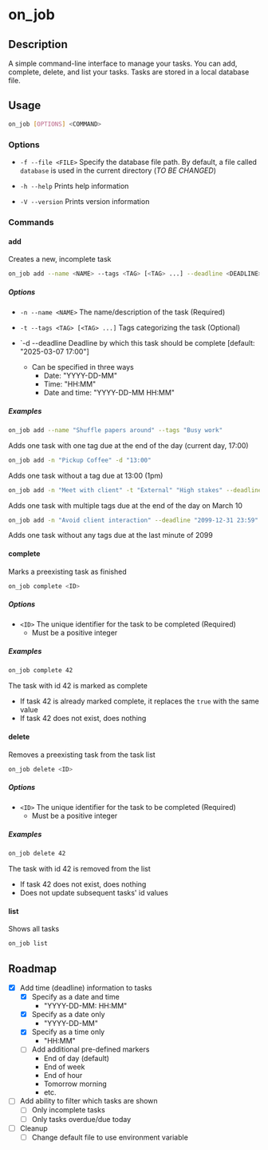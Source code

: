 # on_job
## Description
A simple command-line interface to manage your tasks.
You can add, complete, delete, and list your tasks. Tasks are stored in a local database file.

## Usage
```bash
on_job [OPTIONS] <COMMAND>
```
### Options
- `-f --file <FILE>`
Specify the database file path. By default, a file called `database` is used in the current directory (*TO BE CHANGED*)

- `-h --help`
Prints help information

- `-V --version`
Prints version information

### Commands
#### add
Creates a new, incomplete task
```bash
on_job add --name <NAME> --tags <TAG> [<TAG> ...] --deadline <DEADLINE>
```
##### Options
- `-n --name <NAME>`
The name/description of the task (Required)

- `-t --tags <TAG> [<TAG> ...]`
Tags categorizing the task (Optional)

- `-d --deadline <DEADLINE>
Deadline by which this task should be complete [default: "2025-03-07 17:00"]
    - Can be specified in three ways
        - Date: "YYYY-DD-MM"
        - Time: "HH:MM"
        - Date and time: "YYYY-DD-MM HH:MM"

##### Examples
```bash
on_job add --name "Shuffle papers around" --tags "Busy work"
```
Adds one task with one tag due at the end of the day (current day, 17:00)

```bash
on_job add -n "Pickup Coffee" -d "13:00"
```
Adds one task without a tag due at 13:00 (1pm)

```bash
on_job add -n "Meet with client" -t "External" "High stakes" --deadline "2025-03-10"
```
Adds one task with multiple tags due at the end of the day on March 10

```bash
on_job add -n "Avoid client interaction" --deadline "2099-12-31 23:59"
```
Adds one task without any tags due at the last minute of 2099

#### complete
Marks a preexisting task as finished
```bash
on_job complete <ID>
```
##### Options
- `<ID>`
The unique identifier for the task to be completed (Required)
    - Must be a positive integer

##### Examples
```bash
on_job complete 42
```
The task with id 42 is marked as complete
- If task 42 is already marked complete, it replaces the `true` with the same value
- If task 42 does not exist, does nothing


#### delete
Removes a preexisting task from the task list
```bash
on_job delete <ID>
```
##### Options
- `<ID>`
The unique identifier for the task to be completed (Required)
    - Must be a positive integer

##### Examples
```bash
on_job delete 42
```
The task with id 42 is removed from the list
- If task 42 does not exist, does nothing
- Does not update subsequent tasks' id values

#### list
Shows all tasks
```bash
on_job list
```

## Roadmap
- [x] Add time (deadline) information to tasks
    - [x] Specify as a date and time
        - "YYYY-DD-MM: HH:MM"
    - [x] Specify as a date only
        - "YYYY-DD-MM"
    - [x] Specify as a time only
        - "HH:MM"
    - [ ] Add additional pre-defined markers
        - End of day (default)
        - End of week
        - End of hour
        - Tomorrow morning
        - etc.
- [ ] Add ability to filter which tasks are shown
    - [ ] Only incomplete tasks
    - [ ] Only tasks overdue/due today
- [ ] Cleanup
    - [ ] Change default file to use environment variable
